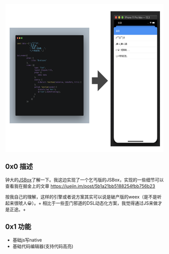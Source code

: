  <div  align="center">    
 <img src="https://raw.githubusercontent.com/zhnnnnn/ZHNCosmos_GIFs/master/ZHNJSBox_demo_combine.png" width = "658" height = "470" alt="图片名称" align=center />
 </div>

## 0x0 描述
钟大的[JSBox](https://itunes.apple.com/cn/app/jsbox-%E5%88%9B%E9%80%A0%E4%BD%A0%E8%87%AA%E5%B7%B1%E7%9A%84%E5%B7%A5%E5%85%B7/id1312014438?mt=8)了解一下。我这边实现了一个乞丐版的JSBox，实现的一些细节可以查看我在掘金上的文章 https://juejin.im/post/5b1a21bb5188254fbb756b23 

按我自己的理解，这样的引擎或者说方案其实可以说是破产版的weex（是不是听起来很唬人😀）。+ 相比于一些歪门邪道的DSL动态化方案，我觉得通过JS来做才是正途。+

## 0x1 功能
+ 基础js写native
+ 基础代码编辑器(支持代码高亮)

